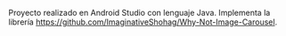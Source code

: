 Proyecto realizado en Android Studio con lenguaje Java. Implementa la librería https://github.com/ImaginativeShohag/Why-Not-Image-Carousel. 